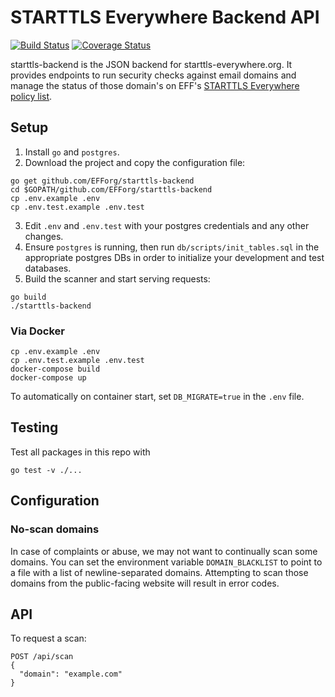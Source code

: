 # STARTTLS Everywhere Backend API

[![Build Status](https://travis-ci.com/EFForg/starttls-backend.svg?branch=master)](https://travis-ci.org/EFForg/starttls-backend)
[![Coverage Status](https://coveralls.io/repos/github/EFForg/starttls-backend/badge.svg?branch=master)](https://coveralls.io/github/EFForg/starttls-backend?branch=master)

starttls-backend is the JSON backend for starttls-everywhere.org. It provides endpoints to run security checks against email domains and manage the status of those domain's on EFF's [STARTTLS Everywhere policy list](https://github.com/EFForg/starttls-everywhere).

## Setup
1. Install `go` and `postgres`.
2. Download the project and copy the configuration file:
```
go get github.com/EFForg/starttls-backend
cd $GOPATH/github.com/EFForg/starttls-backend
cp .env.example .env
cp .env.test.example .env.test
```
3. Edit `.env` and `.env.test` with your postgres credentials and any other changes.
4. Ensure `postgres` is running, then run `db/scripts/init_tables.sql` in the appropriate postgres DBs in order to initialize your development and test databases.
5. Build the scanner and start serving requests:
```
go build
./starttls-backend
```

### Via Docker
```
cp .env.example .env
cp .env.test.example .env.test
docker-compose build
docker-compose up
```

To automatically on container start, set `DB_MIGRATE=true` in the `.env` file.

## Testing

Test all packages in this repo with
```
go test -v ./...
```

## Configuration

### No-scan domains
In case of complaints or abuse, we may not want to continually scan some domains. You can set the environment variable `DOMAIN_BLACKLIST` to point to a file with a list of newline-separated domains. Attempting to scan those domains from the public-facing website will result in error codes.

## API

To request a scan:
```
POST /api/scan
{
  "domain": "example.com"
}
```

